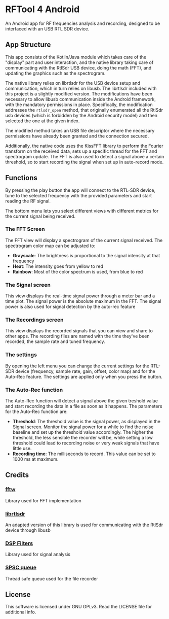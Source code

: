# RFTool 4 Android

An Android app for RF frequencies analysis and recording, designed to be interfaced with an USB
RTL SDR device.

## App Structure

This app consists of the Kotlin/Java module which takes care of the "display" part and user interaction,
and the native library taking care of communicating with the RtlSdr USB device, doing the math (FFT),
and updating the graphics such as the spectrogram.

The native library relies on librtlsdr for the USB device setup and communication, which in turn relies
on libusb. The librtlsdr included with this project is a slightly modified version. The modifications
have been necessary to allow libusb communication inside the Android framework, with the mandatory 
permissions in place. Specifically, the modification addresses the `rtlsdr_open` method, that
originally enumerated all the RtlSdr usb devices (which is forbidden by the Android security model) 
and then selected the one at the given index.

The modified method takes an USB file descriptor where the necessary permissions have already been 
granted and the connection secured.

Additionally, the native code uses the KissFFT library to perform the Fourier transform on the received
data, sets up a specific thread for the FFT and spectrogram update. The FFT is also used to detect
a signal above a certain threshold, so to start recording the signal when set up in auto-record mode.

## Functions

By pressing the play button the app will connect to the RTL-SDR device, tune to the selected frequency
with the provided parameters and start reading the RF signal.

The bottom menu lets you select different views with different metrics for the current signal being received.

### The FFT Screen

The FFT view will display a spectrogram of the current signal received. The spectrogram color map can be
adjusted to:

- __Grayscale__: The brightness is proportional to the signal intensity at that frequency
- __Heat__: The intensity goes from yellow to red
- __Rainbow__: Most of the color spectrum is used, from blue to red

### The Signal screen

This view displays the real-time signal power through a meter bar and a time plot. The signal power is the absolute 
maximum in the FFT. The signal power is also used for signal detection by the auto-rec feature

### The Recordings screen

This view displays the recorded signals that you can view and share to other apps. The recording files are named
with the time they've been recorded, the sample rate and tuned frequency.

### The settings

By opening the left menu you can change the current settings for the RTL-SDR device (frequency, sample rate, gain,
offset, color map) and for the Auto-Rec feature. The settings are applied only when you press the button.

### The Auto-Rec function

The Auto-Rec function will detect a signal above the given treshold value and start recording the data in a file as
soon as it happens. The parameters for the Auto-Rec function are:

- __Threshold__: The threshold value is the signal power, as displayed in the Signal screen. Monitor the signal power
  for a while to find the noise baseline and set up the threshold value accordingly. The higher the threshold, the less
  sensible the recorder will be, while setting a low threshold could lead to recording noise or very weak signals that
  have little use.
- __Recording time__: The milliseconds to record. This value can be set to 1000 ms at maximum.

## Credits

### [fftw](https://www.fftw.org/)

Library used for FFT implementation

### [librtlsdr](https://github.com/steve-m/librtlsdr)

An adapted version of this library is used for communicating with the RtlSdr device
through libusb

### [DSP Filters](https://github.com/vinniefalco/DSPFilters)

Library used for signal analysis

### [SPSC queue](https://github.com/cameron314/readerwriterqueue)

Thread safe queue used for the file recorder 

## License

This software is licensed under GNU GPLv3. Read the LICENSE file for additional info.
